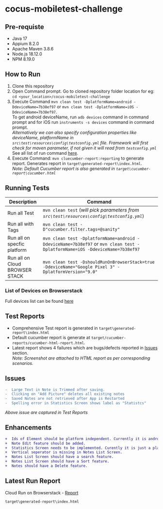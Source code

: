 # cocus-mobiletest-challenge
## Pre-requiste
- Java 17
- Appium 8.2.0
- Apache Maven 3.8.6
- Node.js 18.12.0
- NPM 8.19.0


## How to Run
1. Clone this repository
2. Open Command prompt. Go to cloned repository folder location for eg: `cd <your_location>/cocus-mobiletest-challenge`
3. Execute Command  `mvn clean test -DplatformName=android -DdeviceName=7b38ef97` or `mvn clean test -DplatformName=iOS -DdeviceName=7b38ef97`.
   <br/>To get android deviceName, run `adb devices` command in command prompt and for iOS run `instruments -s devices` command in command prompt.
   <br/> *Alternatively we can also specify configuration properties like deviceName, platformName in `src\test\resources\config\testconfig.yml` file. Framework will first check for maven parameter, if not given it will read from `testconfig.yml`*
    <br/> See all list of run command [here](https://github.com/sagarvarulegit/cocus-mobiletest-challenge#running-tests).
4. Execute Command: `mvn cluecumber-report:reporting` to generate report. Generates report in `target\generated-report\index.html`. 
   <br/>*Note: Default Cucumber report is also generated in `target\cucumber-report\cucumber.html`*


## Running Tests

|Description|Command|
|---|---|
|Run all Test| `mvn clean test` (*will pick parameters from `src\test\resources\config\testconfig.yml`*)|
|Run all with Tags| `mvn clean test -D"cucumber.filter.tags=@sanity"` |
|Run all on specfic platform| `mvn clean test -DplatformName=android -DdeviceName=7b38ef97` or `mvn clean test -DplatformName=iOS -DdeviceName=7b38ef97`|
|Run all on Cloud BROWSER STACK | `mvn clean test -DshouldRunOnBrowserStack=true -DdeviceName="Google Pixel 3" -DplatformVersion="9.0"`|
### List of Devices on Browserstack
Full devices list can be found [here](https://www.browserstack.com/list-of-browsers-and-platforms/app_automate)



## Test Reports
- Comprehensive Test report is generated in `target\generated-report\index.html`
- Default cucumber report is generate at `target/cucumber-reports/cucumber-html-report.html`. 
- Latest report shows 4 failures which are bugs/defects reported in [Issues](https://github.com/sagarvarulegit/cocus-mobiletest-challenge#issues) section.
  <br/> *Note: Screenshot are attached to HTML report as per corresponding scenarios.*


## Issues
```diff
-  Large Text in Note is Trimmed after saving.
-  Clicking on "Add Picture" deletes all existing notes 
-  Saved Notes are not retrieved after App is Restarted
-  Spelling error in Statistics Screen shows label as "Statistcs"
```
*Above issue are captured in Test Reports*

## Enhancements
```diff
+  Ids of Element should be platform independent. Currently it is android specific.
+  Note Edit feature should be added.
+  Statistics Screen needs to be implemented. Curently it is just a placeholder.
+  Vertical seperator is missing in Notes List Screen.
+  Notes List Screen should have a search feature.
+  Notes List Screen should have a Sort feature.
+  Notes should have a Delete feature.
```


## Latest Run Report
Cloud Run on Browserstack - [Report](https://app-automate.browserstack.com/dashboard/v2/builds/916a0c4fb23b1d9c95827d12327a56496ede42d8/sessions/eda2ebede5b4f1c4a3da0ae80d76cf0c2ffae504?auth_token=7c1ae7304d9a8a4a32a324fa9d0c159e1d0d3465ef62600e1b9e3cafb83ebc02)

`target\generated-report\index.html`
